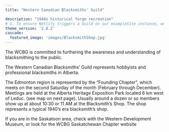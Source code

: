 ```yaml
---
title: "Western Canadian Blacksmiths' Guild"

description: "1940s historical forge recreation"
# 1. To ensure Netlify triggers a build on our exampleSite instance, we need to change a file in the exampleSite directory.
theme_version: '2.8.2'
cascade:
  featured_image: 'images/BlacksmithShop.jpg'
---
```

The WCBG is committed to furthering the awareness and understanding of blacksmithing to the public.

The Western Canadian Blacksmiths’ Guild represents hobbyists and professional blacksmiths in Alberta.

The Edmonton region is represented by the “Founding Chapter”, which meets on the second Saturday of the month (February through December). Meetings are held at the Alberta Heritage Exposition Park located 6 km west of Leduc. (see map on next page). Usually around a dozen or so members show up at about 10:30 or 11 AM at the Blacksmith’s Shop. The shop represents a typical 1940’s era blacksmith’s shop.

If you are in the Saskatoon area, check with the Western Development Museum, or look for the WCBG Saskatchewan Chapter website
